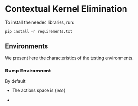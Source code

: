 # Contextual Kernel Elimination

To install the needed libraries, run:

```shell
pip install -r requirements.txt
```

## Environments

We present here the characteristics of the testing environments.

### Bump Enviromnent

By default

- The actions space is $\{ eee\}$

- 

  
